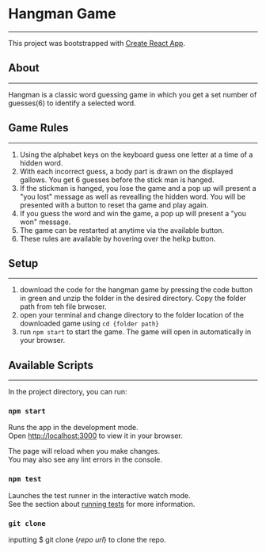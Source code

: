 # Hangman Game
---

This project was bootstrapped with [Create React App](https://github.com/facebook/create-react-app).

## About
---

Hangman is a classic word guessing game in which you get a set number of guesses(6) to identify a selected word.

## Game Rules
---

1. Using the alphabet keys on the keyboard guess one letter at a time of a hidden word.
2. With each incorrect guess, a body part is drawn on the displayed gallows. You get 6 guesses before the stick man is hanged. 
3. If the stickman is hanged, you lose the game and a pop up will present a "you lost" message as well as revealling the hidden word. You will be presented with a button to reset tha game and play again.
4. If you guess the word and win the game, a pop up will present a "you won" message.
5. The game can be restarted at anytime via the available button.
6. These rules are available by hovering over the helkp button.

## Setup
---
1. download the code for the hangman game by pressing the code button in green and unzip the folder in the desired directory. Copy the folder path from teh file brwoser.
2. open your terminal and change directory to the folder location of the downloaded game using `cd {folder path}`
3. run `npm start` to start the game. The game will open in automatically in your browser.

## Available Scripts
---

In the project directory, you can run:

### `npm start`

Runs the app in the development mode.\
Open [http://localhost:3000](http://localhost:3000) to view it in your browser.

The page will reload when you make changes.\
You may also see any lint errors in the console.

### `npm test`

Launches the test runner in the interactive watch mode.\
See the section about [running tests](https://facebook.github.io/create-react-app/docs/running-tests) for more information.

### `git clone`

inputting $ git clone {*repo url*} to clone the repo.

